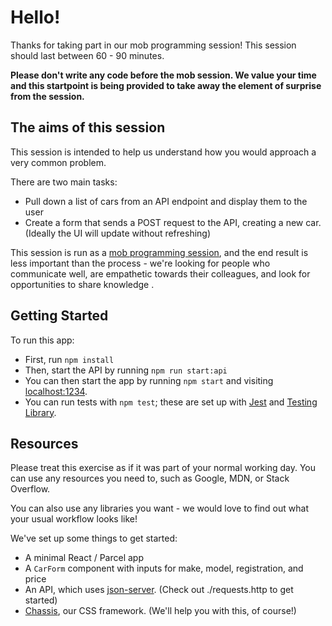 # Hello!

Thanks for taking part in our mob programming session! This session should last between 60 - 90 minutes.

**Please don't write any code before the mob session. We value your time and this startpoint is being provided to take away the element of surprise from the session.**

## The aims of this session

This session is intended to help us understand how you would approach a very common problem.

There are two main tasks:

- Pull down a list of cars from an API endpoint and display them to the user
- Create a form that sends a POST request to the API, creating a new car. (Ideally the UI will update without refreshing)

This session is run as a [mob programming session](https://en.wikipedia.org/wiki/Mob_programming), and the end result is less important than the process - we're looking for people who communicate well, are empathetic towards their colleagues, and look for opportunities to share knowledge .

## Getting Started

To run this app:

- First, run `npm install`
- Then, start the API by running `npm run start:api`
- You can then start the app by running `npm start` and visiting [localhost:1234](http://localhost:1234).
- You can run tests with `npm test`; these are set up with [Jest](https://jestjs.io/) and [Testing Library](https://testing-library.com/docs/react-testing-library/intro/).

## Resources

Please treat this exercise as if it was part of your normal working day. You can use any resources you need to, such as Google, MDN, or Stack Overflow.

You can also use any libraries you want - we would love to find out what your usual workflow looks like!

We've set up some things to get started:

- A minimal React / Parcel app
- A `CarForm` component with inputs for make, model, registration, and price
- An API, which uses [json-server](https://github.com/typicode/json-server). (Check out ./requests.http to get started)
- [Chassis](https://arnoldclark.github.io/chassis/), our CSS framework. (We'll help you with this, of course!)
